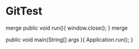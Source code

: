 # GitTest


merge
public void run(){
	window.close();
}
merge

public void main(String[] args ){
   Application.run();
}
